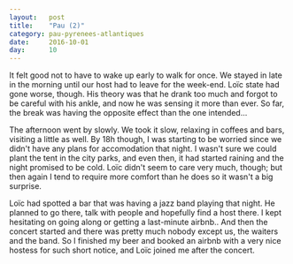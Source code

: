 ```yaml
---
layout:   post
title:    "Pau (2)"
category: pau-pyrenees-atlantiques
date:     2016-10-01
day:      10
---
```


It felt good not to have to wake up early to walk for once. We stayed in late in the morning until our host had to leave for the week-end. Loïc state had gone worse, though. His theory was that he drank too much and forgot to be careful with his ankle, and now he was sensing it more than ever. So far, the break was having the opposite effect than the one intended...

The afternoon went by slowly. We took it slow, relaxing in coffees and bars, visiting a little as well. By 18h though, I was starting to be worried since we didn't have any plans for accomodation that night. I wasn't sure we could plant the tent in the city parks, and even then, it had started raining and the night promised to be cold. Loïc didn't seem to care very much, though; but then again I tend to require more comfort than he does so it wasn't a big surprise.

Loïc had spotted a bar that was having a jazz band playing that night. He planned to go there, talk with people and hopefully find a host there. I kept hesitating on going along or getting a last-minute airbnb.. And then the concert started and there was pretty much nobody except us, the waiters and the band. So I finished my beer and booked an airbnb with a very nice hostess for such short notice, and Loïc joined me after the concert.
